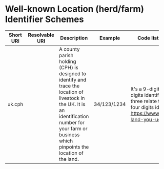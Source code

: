# Well-known Location (herd/farm) Identifier Schemes

| Short URI | Resolvable URI | Description | Example | Code list or format specification |
| --- | --- | --- | --- | --- |
| uk.cph | | A county parish holding (CPH) is designed to identify and trace the location of livestock in the UK. It is an identification number for your farm or business which pinpoints the location of the land. | 34/123/1234 | It's a 9-digit number: the first two digits identify the county, the next three relate to the parish and the last four digits identify the holding. https://www.gov.uk/guidance/register-land-you-use-to-keep-livestock |
